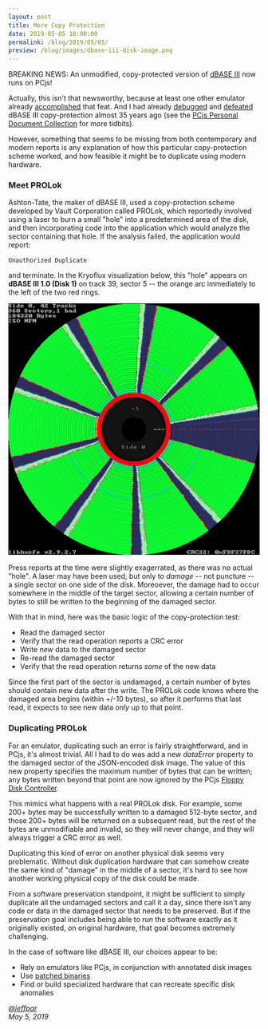 ```yaml
---
layout: post
title: More Copy Protection
date: 2019-05-05 10:00:00
permalink: /blog/2019/05/05/
preview: /blog/images/dbase-iii-disk-image.png
---
```


BREAKING NEWS: An unmodified, copy-protected version of [dBASE III](/disks/pcx86/apps/other/dbase3/1.0/)
now runs on PCjs!

Actually, this isn't that newsworthy, because at least one other emulator already
[accomplished](https://forum.winworldpc.com/discussion/9472/software-spotlight-dbase-iii-r1-0)
that feat.  And I had already [debugged](/pubs/docs/personal/1984-09-16--DBASE_III_DEBUG.pdf)
and [defeated](/pubs/docs/personal/1984-09-25--DBASE_III_PATCH.pdf) dBASE III copy-protection
almost 35 years ago (see the [PCjs Personal Document Collection](/docs/personal/) for more tidbits).

However, something that seems to be missing from both contemporary and modern reports is any explanation
of how this particular copy-protection scheme worked, and how feasible it might be to duplicate using
modern hardware.

### Meet PROLok

Ashton-Tate, the maker of dBASE III, used a copy-protection scheme developed by Vault Corporation called
PROLok, which reportedly involved using a laser to burn a small "hole" into a predetermined area of the disk,
and then incorporating code into the application which would analyze the sector containing that hole.  If the
analysis failed, the application would report:

    Unauthorized Duplicate

and terminate.  In the Kryoflux visualization below, this "hole" appears on **dBASE III 1.0 (Disk 1)**
on track 39, sector 5 -- the orange arc immediately to the left of the two red rings.

![dBASE III 1.0](/blog/images/dbase-iii-disk-image.png)

Press reports at the time were slightly exagerrated, as there was no actual "hole".  A laser may have
been used, but only to *damage* -- not puncture -- a single sector on one side of the disk.  Moreoever, the
damage had to occur somewhere in the middle of the target sector, allowing a certain number of bytes to
still be written to the beginning of the damaged sector.

With that in mind, here was the basic logic of the copy-protection test:

- Read the damaged sector
- Verify that the read operation reports a CRC error
- Write *new* data to the damaged sector
- Re-read the damaged sector
- Verify that the read operation returns *some* of the new data

Since the first part of the sector is undamaged, a certain number of bytes should contain new data after
the write.  The PROLok code knows where the damaged area begins (within +/-10 bytes), so after it performs that
last read, it expects to see new data *only* up to that point.

### Duplicating PROLok

For an emulator, duplicating such an error is fairly straightforward, and in PCjs, it's almost trivial.
All I had to do was add a new *dataError* property to the damaged sector of the JSON-encoded disk image.  The
value of this new property specifies the maximum number of bytes that can be written; any bytes written
beyond that point are now ignored by the PCjs [Floppy Disk Controller](/modules/pcx86/lib/fdc.js).

This mimics what happens with a real PROLok disk.  For example, some 200+ bytes may be successfully written
to a damaged 512-byte sector, and those 200+ bytes will be returned on a subsequent read, but the rest of the bytes
are unmodifiable and invalid, so they will never change, and they will always trigger a CRC error as well.

Duplicating this kind of error on another physical disk seems very problematic.  Without disk duplication hardware
that can somehow create the same kind of "damage" in the middle of a sector, it's hard to see how another working
physical copy of the disk could be made.

From a software preservation standpoint, it might be sufficient to simply duplicate all the undamaged sectors and
call it a day, since there isn't any code or data in the damaged sector that needs to be preserved.  But if the
preservation goal includes being able to *run* the software exactly as it originally existed, on original hardware,
that goal becomes extremely challenging.

In the case of software like dBASE III, our choices appear to be:

- Rely on emulators like PCjs, in conjunction with annotated disk images
- Use [patched binaries](/disks/pcx86/apps/other/dbase3/1.0/#dbase-iii-disk-information)
- Find or build specialized hardware that can recreate specific disk anomalies

*[@jeffpar](https://jeffpar.com)*  
*May 5, 2019*
